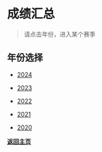 # 成绩汇总


> 请点击年份，进入某个赛季
>

## 年份选择


- [2024](./Results/2024.md)

- [2023](./Results/2023.md)

- [2022](./Results/2022.md)

- [2021](./Results/2021.md)

- [2020](./Results/2020.md)

**[返回主页](./Profile.md)**
